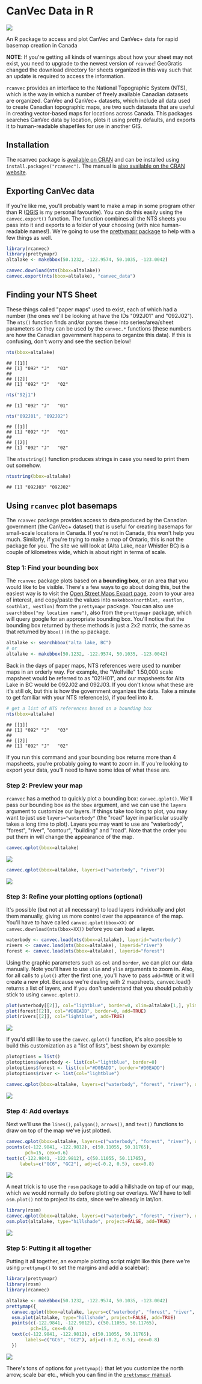CanVec Data in R
================

[![](http://cranlogs.r-pkg.org/badges/rcanvec)](https://cran.r-project.org/package=rcanvec)

An R package to access and plot CanVec and CanVec+ data for rapid basemap creation in Canada

**NOTE**: If you're getting all kinds of warnings about how your sheet may not exist, you need to upgrade to the newest version of `rcanvec`! GeoGratis changed the download directory for sheets organized in this way such that an update is required to access the information.

`rcanvec` provides an interface to the National Topographic System (NTS), which is the way in which a number of freely available Canadian datasets are organized. CanVec and CanVec+ datasets, which include all data used to create Canadian topographic maps, are two such datasets that are useful in creating vector-based maps for locations across Canada. This packages searches CanVec data by location, plots it using pretty defaults, and exports it to human-readable shapefiles for use in another GIS.

Installation
------------

The rcanvec package is [available on CRAN](https://cran.r-project.org/package=rcanvec) and can be installed using `install.packages("rcanvec")`. The manual is [also available on the CRAN website](https://cran.r-project.org/web/packages/rcanvec/rcanvec.pdf).

Exporting CanVec data
---------------------

If you're like me, you'll probably want to make a map in some program other than R ([QGIS](http://www.qgis.org/) is my personal favourite). You can do this easily using the `canvec.export()` function. The function combines all the NTS sheets you pass into it and exports to a folder of your choosing (with nice human-readable names!). We're going to use the [prettymapr package](http://paleolimbot.github.io/prettymapr) to help with a few things as well.

``` r
library(rcanvec)
library(prettymapr)
altalake <- makebbox(50.1232, -122.9574, 50.1035, -123.0042)
```

``` r
canvec.download(nts(bbox=altalake))
canvec.export(nts(bbox=altalake), "canvec_data")
```

Finding your NTS Sheet
----------------------

These things called "paper maps" used to exist, each of which had a number (the ones we'll be looking at have the IDs "092J01" and "092J02"). The `nts()` function finds and/or parses these into series/area/sheet parameters so they can be used by the `canvec.*` functions (these numbers are how the Canadian government happens to organize this data). If this is confusing, don't worry and see the section below!

``` r
nts(bbox=altalake)
```

    ## [[1]]
    ## [1] "092" "J"   "03" 
    ## 
    ## [[2]]
    ## [1] "092" "J"   "02"

``` r
nts("92j1")
```

    ## [1] "092" "J"   "01"

``` r
nts("092J01", "092J02")
```

    ## [[1]]
    ## [1] "092" "J"   "01" 
    ## 
    ## [[2]]
    ## [1] "092" "J"   "02"

The `ntsstring()` function produces strings in case you need to print them out somehow.

``` r
ntsstring(bbox=altalake)
```

    ## [1] "092J03" "092J02"

Using `rcanvec` plot basemaps
-----------------------------

The `rcanvec` package provides access to data produced by the Canadian government (the CanVec+ dataset) that is useful for creating basemaps for small-scale locations in Canada. If you're not in Canada, this won't help you much. Similarly, if you're trying to make a map of Ontario, this is not the package for you. The site we will look at (Alta Lake, near Whistler BC) is a couple of kilometres wide, which is about right in terms of scale.

### Step 1: Find your bounding box

The `rcanvec` package plots based on a **bounding box**, or an area that you would like to be visible. There's a few ways to go about doing this, but the easiest way is to visit the [Open Street Maps Export page](http://www.openstreetmap.org/export), zoom to your area of interest, and copy/paste the values into `makebbox(northlat, eastlon, southlat, westlon)` from the `prettymapr` package. You can also use `searchbbox("my location name")`, also from the `prettymapr` package, which will query google for an appropriate bounding box. You'll notice that the bounding box returned by these methods is just a 2x2 matrix, the same as that returned by `bbox()` in the `sp` package.

``` r
altalake <- searchbbox("alta lake, BC")
# or
altalake <- makebbox(50.1232, -122.9574, 50.1035, -123.0042)
```

Back in the days of paper maps, NTS references were used to number maps in an orderly way. For example, the "Wolfville" 1:50,000 scale mapsheet would be referred to as "021H01", and our mapsheets for Alta Lake in BC would be 092J02 and 092J03. If you don't know what these are it's still ok, but this is how the government organizes the data. Take a minute to get familiar with your NTS reference(s), if you feel into it.

``` r
# get a list of NTS references based on a bounding box
nts(bbox=altalake)
```

    ## [[1]]
    ## [1] "092" "J"   "03" 
    ## 
    ## [[2]]
    ## [1] "092" "J"   "02"

If you run this command and your bounding box returns more than 4 mapsheets, you're probably going to want to zoom in. If you're looking to export your data, you'll need to have some idea of what these are.

### Step 2: Preview your map

`rcanvec` has a method to quickly plot a bounding box: `canvec.qplot()`. We'll pass our bounding box as the `bbox` argument, and we can use the `layers` argument to customize our layers. If things take too long to plot, you may want to just use `layers="waterbody"` (the "road" layer in particular usually takes a long time to plot). Layers you may want to use are "waterbody", "forest", "river", "contour", "building" and "road". Note that the order you put them in will change the appearance of the map.

``` r
canvec.qplot(bbox=altalake)
```

![](README_files/figure-markdown_github/unnamed-chunk-7-1.png)

``` r
canvec.qplot(bbox=altalake, layers=c("waterbody", "river"))
```

![](README_files/figure-markdown_github/unnamed-chunk-7-2.png)

### Step 3: Refine your plotting options (optional)

It's possible (but not at all necessary) to load layers individually and plot them manually, giving us more control over the appearance of the map. You'll have to have called `canvec.qplot(bbox=XX)` or `canvec.download(nts(bbox=XX))` before you can load a layer.

``` r
waterbody <- canvec.load(nts(bbox=altalake), layerid="waterbody")
rivers <- canvec.load(nts(bbox=altalake), layerid="river")
forest <- canvec.load(nts(bbox=altalake), layerid="forest")
```

Using the graphic parameters such as `col` and `border`, we can plot our data manually. Note you'll have to use `xlim` and `ylim` arguments to zoom in. Also, for all calls to `plot()` after the first one, you'll have to pass `add=TRUE` or it will create a new plot. Because we're dealing with 2 mapsheets, canvec.load() returns a list of layers, and if you don't understand that you should pobably stick to using `canvec.qplot()`.

``` r
plot(waterbody[[2]], col="lightblue", border=0, xlim=altalake[1,], ylim=altalake[2,])
plot(forest[[2]], col="#D0EADD", border=0, add=TRUE)
plot(rivers[[2]], col="lightblue", add=TRUE)
```

![](README_files/figure-markdown_github/unnamed-chunk-9-1.png)

If you'd still like to use the `canvec.qplot()` function, it's also possible to build this customization as a "list of lists", best shown by example:

``` r
plotoptions = list()
plotoptions$waterbody <- list(col="lightblue", border=0)
plotoptions$forest <- list(col="#D0EADD", border="#D0EADD")
plotoptions$river <- list(col="lightblue")

canvec.qplot(bbox=altalake, layers=c("waterbody", "forest", "river"), options=plotoptions)
```

![](README_files/figure-markdown_github/unnamed-chunk-10-1.png)

### Step 4: Add overlays

Next we'll use the `lines()`, `polygon()`, `arrows()`, and `text()` functions to draw on top of the map we've just plotted.

``` r
canvec.qplot(bbox=altalake, layers=c("waterbody", "forest", "river"), options=plotoptions)
points(c(-122.9841, -122.9812), c(50.11055, 50.11765), 
       pch=15, cex=0.6)
text(c(-122.9841, -122.9812), c(50.11055, 50.11765), 
     labels=c("GC6", "GC2"), adj=c(-0.2, 0.5), cex=0.8)
```

![](README_files/figure-markdown_github/unnamed-chunk-11-1.png)

A neat trick is to use the `rosm` package to add a hillshade on top of our map, which we would normally do before plotting our overlays. We'll have to tell `osm.plot()` not to project its data, since we're already in lat/lon.

``` r
library(rosm)
canvec.qplot(bbox=altalake, layers=c("waterbody", "forest", "river"), options=plotoptions)
osm.plot(altalake, type="hillshade", project=FALSE, add=TRUE)
```

![](README_files/figure-markdown_github/unnamed-chunk-12-1.png)

### Step 5: Putting it all together

Putting it all together, an example plotting script might like this (here we're using `prettymap()` to set the margins and add a scalebar):

``` r
library(prettymapr)
library(rosm)
library(rcanvec)

altalake <- makebbox(50.1232, -122.9574, 50.1035, -123.0042)
prettymap({
  canvec.qplot(bbox=altalake, layers=c("waterbody", "forest", "river", "road"))
  osm.plot(altalake, type="hillshade", project=FALSE, add=TRUE)
  points(c(-122.9841, -122.9812), c(50.11055, 50.11765), 
         pch=15, cex=0.6)
  text(c(-122.9841, -122.9812), c(50.11055, 50.11765), 
       labels=c("GC6", "GC2"), adj=c(-0.2, 0.5), cex=0.8)
  })
```

![](README_files/figure-markdown_github/unnamed-chunk-13-1.png)

There's tons of options for `prettymap()` that let you customize the north arrow, scale bar etc., which you can find in the [`prettymapr` manual](https://cran.r-project.org/web/packages/prettymapr/prettymapr.pdf).
